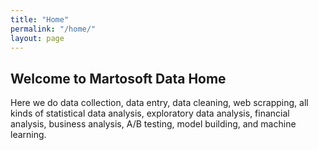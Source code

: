 ```yaml
---
title: "Home"
permalink: "/home/"
layout: page
---
```


## Welcome to Martosoft Data Home

Here we do data collection, data entry, data cleaning, web scrapping, all kinds of statistical data analysis, exploratory data analysis, financial analysis, business analysis, A/B testing, model building, and machine learning.
